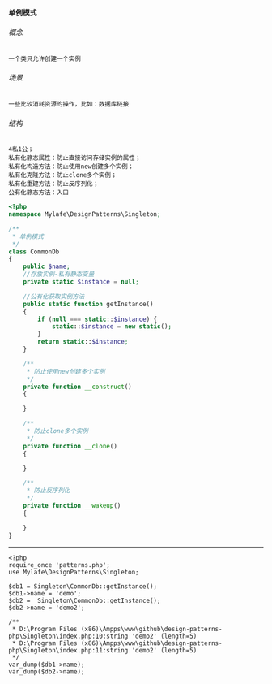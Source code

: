 #### 单例模式
###### 概念
    一个类只允许创建一个实例
    
###### 场景
    一些比较消耗资源的操作，比如：数据库链接
    
###### 结构
    4私1公；
    私有化静态属性：防止直接访问存储实例的属性；
    私有化构造方法：防止使用new创建多个实例；
    私有化克隆方法：防止clone多个实例；
    私有化重建方法：防止反序列化；
    公有化静态方法：入口
```` php
<?php
namespace Mylafe\DesignPatterns\Singleton;

/**
 * 单例模式
 */
class CommonDb
{
    public $name;
    //存放实例-私有静态变量
    private static $instance = null;

    //公有化获取实例方法
    public static function getInstance()
    {
        if (null === static::$instance) {
            static::$instance = new static();
        }
        return static::$instance;
    }

    /**
     * 防止使用new创建多个实例
     */
    private function __construct()
    {

    }

    /**
     * 防止clone多个实例
     */
    private function __clone()
    {

    }

    /**
     * 防止反序列化
     */
    private function __wakeup()
    {

    }
}
````
----
````
<?php
require_once 'patterns.php';
use Mylafe\DesignPatterns\Singleton;

$db1 = Singleton\CommonDb::getInstance();
$db1->name = 'demo';
$db2 =  Singleton\CommonDb::getInstance();
$db2->name = 'demo2';

/**
 * D:\Program Files (x86)\Ampps\www\github\design-patterns-php\Singleton\index.php:10:string 'demo2' (length=5)
 * D:\Program Files (x86)\Ampps\www\github\design-patterns-php\Singleton\index.php:11:string 'demo2' (length=5)
 */
var_dump($db1->name);
var_dump($db2->name);
````
